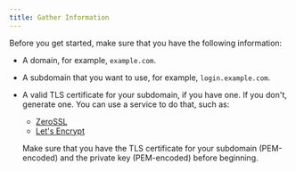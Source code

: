 ```yaml
---
title: Gather Information
---
```

Before you get started, make sure that you have the following information:

* A domain, for example, `example.com`.
* A subdomain that you want to use, for example, `login.example.com`. 
* A valid TLS certificate for your subdomain, if you have one. If you don't, generate one. You can use a service to do that, such as:
    - [ZeroSSL](https://zerossl.com/)
    - [Let's Encrypt](https://letsencrypt.org/)

    Make sure that you have the TLS certificate for your subdomain (PEM-encoded) and the private key (PEM-encoded) before beginning. 
